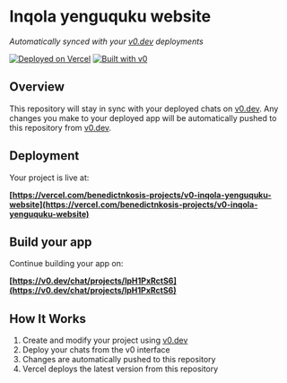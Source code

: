 # Inqola yenguquku website

*Automatically synced with your [v0.dev](https://v0.dev) deployments*

[![Deployed on Vercel](https://img.shields.io/badge/Deployed%20on-Vercel-black?style=for-the-badge&logo=vercel)](https://vercel.com/benedictnkosis-projects/v0-inqola-yenguquku-website)
[![Built with v0](https://img.shields.io/badge/Built%20with-v0.dev-black?style=for-the-badge)](https://v0.dev/chat/projects/lpH1PxRctS6)

## Overview

This repository will stay in sync with your deployed chats on [v0.dev](https://v0.dev).
Any changes you make to your deployed app will be automatically pushed to this repository from [v0.dev](https://v0.dev).

## Deployment

Your project is live at:

**[https://vercel.com/benedictnkosis-projects/v0-inqola-yenguquku-website](https://vercel.com/benedictnkosis-projects/v0-inqola-yenguquku-website)**

## Build your app

Continue building your app on:

**[https://v0.dev/chat/projects/lpH1PxRctS6](https://v0.dev/chat/projects/lpH1PxRctS6)**

## How It Works

1. Create and modify your project using [v0.dev](https://v0.dev)
2. Deploy your chats from the v0 interface
3. Changes are automatically pushed to this repository
4. Vercel deploys the latest version from this repository
